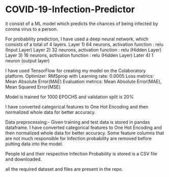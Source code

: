 # COVID-19-Infection-Predictor
it consist of a ML model which predicts the chances of being infected by corona virus to a person.

For probability prediction, I have used a deep neural network, which consists of a total of 4 layers.
Layer 1) 64 neurons, activation function : relu (Input Layer)
Layer 2) 32 neurons, activation function : relu (Hidden Layer)
Layer 3) 16 neurons, activation function : relu (Hidden Layer)
Later 4) 1 neuron (output layer)

I have used TensorFlow for creating my model on the Colaboratory platform.
Optimizer: RMSprop with Learning rate: 0.0005
Loss metrics: Mean Absolute Error(MAE)
Evaluation metrics: Mean Absolute Error(MAE), Mean Squared Error(MSE)

Model is trained for 1000 EPOCHS and validation split is 20%

I have converted categorical features to One Hot Encoding and then normalized whole data for better accuracy.

Data preprocessing:-
Given training and test data is stored in pandas dataframe.
I have converted categorical features to One Hot Encoding and then normalized whole data for better accuracy.
Some feature columns that are not much responsible for Infection probability are removed before putting data into the model.

People Id and their respective Infection Probability is stored is a CSV file and downloaded. 

all the required dataset and files are present in the repo.
